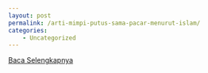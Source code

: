 ```yaml
---
layout: post
permalink: /arti-mimpi-putus-sama-pacar-menurut-islam/
categories:
    - Uncategorized
---
```


[Baca Selengkapnya](/07)